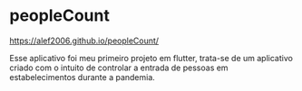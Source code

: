 # peopleCount

https://alef2006.github.io/peopleCount/

Esse aplicativo foi meu primeiro projeto em flutter, trata-se de um aplicativo criado com o intuito de controlar a entrada de pessoas em estabelecimentos durante a pandemia.
